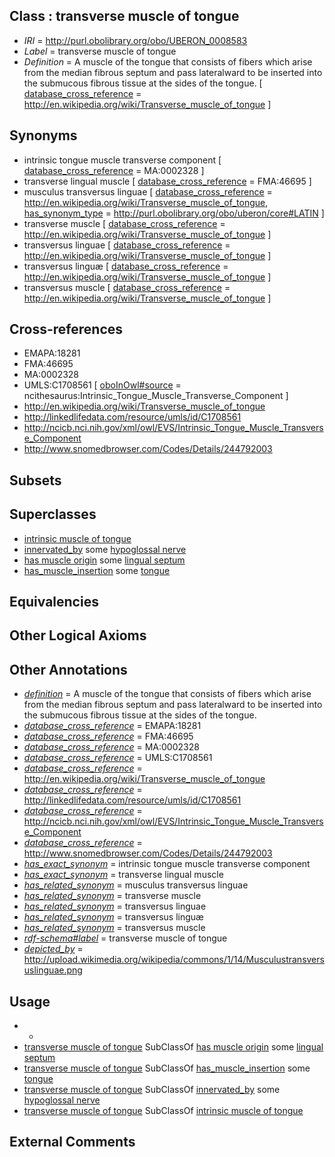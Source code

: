 
## Class : transverse muscle of tongue

 * *IRI* = http://purl.obolibrary.org/obo/UBERON_0008583
 * *Label* = transverse muscle of tongue
 * *Definition* = A muscle of the tongue that consists of fibers which arise from the median fibrous septum and pass lateralward to be inserted into the submucous fibrous tissue at the sides of the tongue. [ [database_cross_reference](../../ef/oboInOwl#hasDbXref.md) = http://en.wikipedia.org/wiki/Transverse_muscle_of_tongue ]

## Synonyms

 * intrinsic tongue muscle transverse component [ [database_cross_reference](../../ef/oboInOwl#hasDbXref.md) = MA:0002328 ]
 * transverse lingual muscle [ [database_cross_reference](../../ef/oboInOwl#hasDbXref.md) = FMA:46695 ]
 * musculus transversus linguae [ [database_cross_reference](../../ef/oboInOwl#hasDbXref.md) = http://en.wikipedia.org/wiki/Transverse_muscle_of_tongue, [has_synonym_type](../../pe/oboInOwl#hasSynonymType.md) = http://purl.obolibrary.org/obo/uberon/core#LATIN ]
 * transverse muscle [ [database_cross_reference](../../ef/oboInOwl#hasDbXref.md) = http://en.wikipedia.org/wiki/Transverse_muscle_of_tongue ]
 * transversus linguae [ [database_cross_reference](../../ef/oboInOwl#hasDbXref.md) = http://en.wikipedia.org/wiki/Transverse_muscle_of_tongue ]
 * transversus linguæ [ [database_cross_reference](../../ef/oboInOwl#hasDbXref.md) = http://en.wikipedia.org/wiki/Transverse_muscle_of_tongue ]
 * transversus muscle [ [database_cross_reference](../../ef/oboInOwl#hasDbXref.md) = http://en.wikipedia.org/wiki/Transverse_muscle_of_tongue ]

## Cross-references

 * EMAPA:18281
 * FMA:46695
 * MA:0002328
 * UMLS:C1708561 [ [oboInOwl#source](../../ce/oboInOwl#source.md) = ncithesaurus:Intrinsic_Tongue_Muscle_Transverse_Component ]
 * http://en.wikipedia.org/wiki/Transverse_muscle_of_tongue
 * http://linkedlifedata.com/resource/umls/id/C1708561
 * http://ncicb.nci.nih.gov/xml/owl/EVS/Intrinsic_Tongue_Muscle_Transverse_Component
 * http://www.snomedbrowser.com/Codes/Details/244792003

## Subsets


## Superclasses

 * [intrinsic muscle of tongue](../../UBERON/76/UBERON_0001576.md)
 * [innervated_by](../../RO/05/RO_0002005.md) some [hypoglossal nerve](../../UBERON/50/UBERON_0001650.md)
 * [has muscle origin](../../RO/72/RO_0002372.md) some [lingual septum](../../UBERON/90/UBERON_0014790.md)
 * [has_muscle_insertion](../../RO/73/RO_0002373.md) some [tongue](../../UBERON/23/UBERON_0001723.md)

## Equivalencies


## Other Logical Axioms


## Other Annotations

 * *[definition](../../IAO/15/IAO_0000115.md)* = A muscle of the tongue that consists of fibers which arise from the median fibrous septum and pass lateralward to be inserted into the submucous fibrous tissue at the sides of the tongue.
 * *[database_cross_reference](../../ef/oboInOwl#hasDbXref.md)* = EMAPA:18281
 * *[database_cross_reference](../../ef/oboInOwl#hasDbXref.md)* = FMA:46695
 * *[database_cross_reference](../../ef/oboInOwl#hasDbXref.md)* = MA:0002328
 * *[database_cross_reference](../../ef/oboInOwl#hasDbXref.md)* = UMLS:C1708561
 * *[database_cross_reference](../../ef/oboInOwl#hasDbXref.md)* = http://en.wikipedia.org/wiki/Transverse_muscle_of_tongue
 * *[database_cross_reference](../../ef/oboInOwl#hasDbXref.md)* = http://linkedlifedata.com/resource/umls/id/C1708561
 * *[database_cross_reference](../../ef/oboInOwl#hasDbXref.md)* = http://ncicb.nci.nih.gov/xml/owl/EVS/Intrinsic_Tongue_Muscle_Transverse_Component
 * *[database_cross_reference](../../ef/oboInOwl#hasDbXref.md)* = http://www.snomedbrowser.com/Codes/Details/244792003
 * *[has_exact_synonym](../../ym/oboInOwl#hasExactSynonym.md)* = intrinsic tongue muscle transverse component
 * *[has_exact_synonym](../../ym/oboInOwl#hasExactSynonym.md)* = transverse lingual muscle
 * *[has_related_synonym](../../ym/oboInOwl#hasRelatedSynonym.md)* = musculus transversus linguae
 * *[has_related_synonym](../../ym/oboInOwl#hasRelatedSynonym.md)* = transverse muscle
 * *[has_related_synonym](../../ym/oboInOwl#hasRelatedSynonym.md)* = transversus linguae
 * *[has_related_synonym](../../ym/oboInOwl#hasRelatedSynonym.md)* = transversus linguæ
 * *[has_related_synonym](../../ym/oboInOwl#hasRelatedSynonym.md)* = transversus muscle
 * *[rdf-schema#label](../../el/rdf-schema#label.md)* = transverse muscle of tongue
 * *[depicted_by](../../depicted/by/depicted_by.md)* = http://upload.wikimedia.org/wikipedia/commons/1/14/Musculustransversuslinguae.png

## Usage

 * -
 * [transverse muscle of tongue](../../UBERON/83/UBERON_0008583.md) SubClassOf [has muscle origin](../../RO/72/RO_0002372.md) some [lingual septum](../../UBERON/90/UBERON_0014790.md)
 * [transverse muscle of tongue](../../UBERON/83/UBERON_0008583.md) SubClassOf [has_muscle_insertion](../../RO/73/RO_0002373.md) some [tongue](../../UBERON/23/UBERON_0001723.md)
 * [transverse muscle of tongue](../../UBERON/83/UBERON_0008583.md) SubClassOf [innervated_by](../../RO/05/RO_0002005.md) some [hypoglossal nerve](../../UBERON/50/UBERON_0001650.md)
 * [transverse muscle of tongue](../../UBERON/83/UBERON_0008583.md) SubClassOf [intrinsic muscle of tongue](../../UBERON/76/UBERON_0001576.md)

## External Comments

